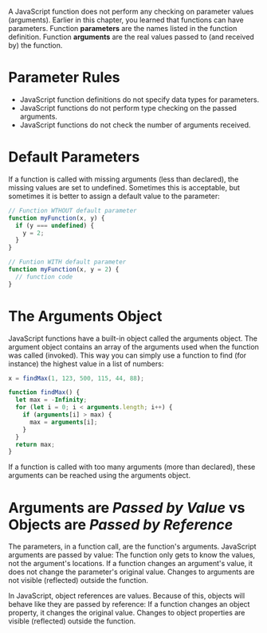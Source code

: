 A JavaScript function does not perform any checking on parameter values (arguments). Earlier in this chapter, you learned that functions can have parameters. Function **parameters** are the names listed in the function definition. Function **arguments** are the real values passed to (and received by) the function.

# Parameter Rules

- JavaScript function definitions do not specify data types for parameters.
- JavaScript functions do not perform type checking on the passed arguments.
- JavaScript functions do not check the number of arguments received.

# Default Parameters

If a function is called with missing arguments (less than declared), the missing values are set to undefined. Sometimes this is acceptable, but sometimes it is better to assign a default value to the parameter:

```js
// Function WTHOUT default parameter
function myFunction(x, y) {
  if (y === undefined) {
    y = 2;
  }
}

// Funtion WITH default parameter
function myFunction(x, y = 2) {
  // function code
}
```

# The Arguments Object

JavaScript functions have a built-in object called the arguments object. The argument object contains an array of the arguments used when the function was called (invoked). This way you can simply use a function to find (for instance) the highest value in a list of numbers:

```js
x = findMax(1, 123, 500, 115, 44, 88);

function findMax() {
  let max = -Infinity;
  for (let i = 0; i < arguments.length; i++) {
    if (arguments[i] > max) {
      max = arguments[i];
    }
  }
  return max;
}
```

If a function is called with too many arguments (more than declared), these arguments can be reached using the arguments object.

# Arguments are _Passed by Value_ vs Objects are _Passed by Reference_

The parameters, in a function call, are the function's arguments. JavaScript arguments are passed by value: The function only gets to know the values, not the argument's locations. If a function changes an argument's value, it does not change the parameter's original value. Changes to arguments are not visible (reflected) outside the function.

In JavaScript, object references are values. Because of this, objects will behave like they are passed by reference: If a function changes an object property, it changes the original value. Changes to object properties are visible (reflected) outside the function.
